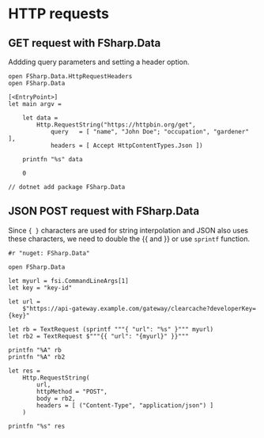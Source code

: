 # HTTP requests

## GET request with FSharp.Data  

Addding query parameters and setting a header option.  

```F#
open FSharp.Data.HttpRequestHeaders
open FSharp.Data

[<EntryPoint>]
let main argv =

    let data = 
        Http.RequestString("https://httpbin.org/get",
            query   = [ "name", "John Doe"; "occupation", "gardener" ],
            headers = [ Accept HttpContentTypes.Json ])

    printfn "%s" data

    0 

// dotnet add package FSharp.Data
```

## JSON POST request with FSharp.Data
 
Since `{ }` characters are used for string interpolation and JSON also uses  
these characters, we need to double the {{ and }} or use `sprintf` function.  

```F#
#r "nuget: FSharp.Data"

open FSharp.Data

let myurl = fsi.CommandLineArgs[1]
let key = "key-id"

let url =
    $"https://api-gateway.example.com/gateway/clearcache?developerKey={key}"

let rb = TextRequest (sprintf """{ "url": "%s" }""" myurl)
let rb2 = TextRequest $"""{{ "url": "{myurl}" }}"""

printfn "%A" rb
printfn "%A" rb2

let res =
    Http.RequestString(
        url,
        httpMethod = "POST",
        body = rb2,
        headers = [ ("Content-Type", "application/json") ]
    )

printfn "%s" res
```
